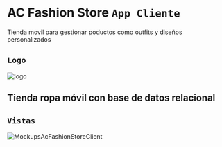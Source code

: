 # AC Fashion Store `App Cliente`
Tienda movil para gestionar poductos como outfits y diseños personalizados
## `Logo`
![logo](https://github.com/VictorArdila/AC-Fashion-Store-Admin/assets/89551043/274a4a08-0057-4850-b93a-4565da1ad03a)

## Tienda ropa móvil con base de datos relacional
## `Vistas`
![MockupsAcFashionStoreClient](https://github.com/VictorArdila/AC-Fashion-Store-Client/assets/89551043/bb7834bc-af4f-4e22-81dc-4888790618b1)


